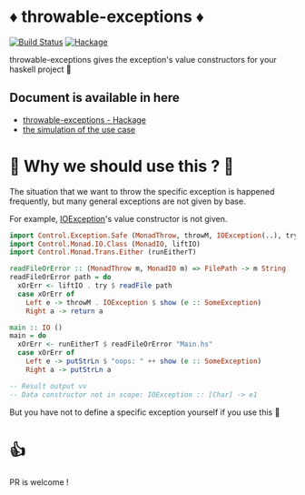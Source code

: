 # :diamonds: throwable-exceptions :diamonds:
[![Build Status](https://travis-ci.org/aiya000/hs-throwable-exceptions.svg?branch=master)](https://travis-ci.org/aiya000/hs-throwable-exceptions)
[![Hackage](https://img.shields.io/hackage/v/lens.svg)](https://hackage.haskell.org/package/throwable-exceptions)

throwable-exceptions gives the exception's value constructors for your haskell project :dog:


## Document is available in here

- [throwable-exceptions - Hackage](https://hackage.haskell.org/package/throwable-exceptions)
- [the simulation of the use case](https://github.com/aiya000/hs-throwable-exceptions/blob/master/test/Control/Exception/ThrowableTest.hs)


# :muscle: Why we should use this ? :muscle:
The situation that we want to throw the specific exception is happened frequently,
but many general exceptions are not given by base.

For example, [IOException](https://hackage.haskell.org/package/base-4.9.1.0/docs/Control-Exception.html#t:IOException)'s value constructor is not given.

```haskell
import Control.Exception.Safe (MonadThrow, throwM, IOException(..), try, Exception, SomeException)
import Control.Monad.IO.Class (MonadIO, liftIO)
import Control.Monad.Trans.Either (runEitherT)

readFileOrError :: (MonadThrow m, MonadIO m) => FilePath -> m String
readFileOrError path = do
  xOrErr <- liftIO . try $ readFile path
  case xOrErr of
    Left e -> throwM . IOException $ show (e :: SomeException)
    Right a -> return a

main :: IO ()
main = do
  xOrErr <- runEitherT $ readFileOrError "Main.hs"
  case xOrErr of
    Left e -> putStrLn $ "oops: " ++ show (e :: SomeException)
    Right a -> putStrLn a

-- Result output vv
-- Data constructor not in scope: IOException :: [Char] -> e1
```

But you have not to define a specific exception yourself
if you use this :muscle:


# :+1:
PR is welcome !
